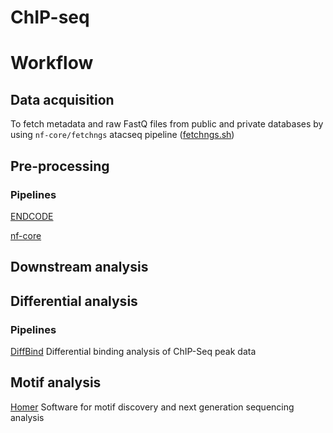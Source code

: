 # ChIP-seq
# Workflow
## Data acquisition
To fetch metadata and raw FastQ files from public and private databases by using `nf-core/fetchngs` atacseq pipeline ([fetchngs.sh](https://github.com/uninchan/barbierilab/blob/main/ATAC-seq/fetchngs.sh))
## Pre-processing
### Pipelines
[ENDCODE](https://github.com/ENCODE-DCC/chip-seq-pipeline2)

[nf-core](https://nf-co.re/chipseq/2.0.0)

## Downstream analysis
## Differential analysis
### Pipelines
[DiffBind](https://bioconductor.org/packages/release/bioc/vignettes/DiffBind/inst/doc/DiffBind.pdf)
Differential binding analysis of ChIP-Seq peak data

## Motif analysis
[Homer](http://homer.ucsd.edu/homer/)
Software for motif discovery and next generation sequencing analysis
